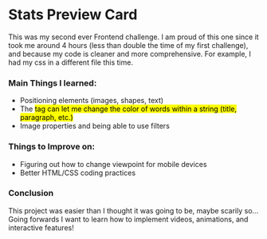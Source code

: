 # Stats Preview Card 

This was my second ever Frontend challenge. I am proud of this one since it took me around 4 hours (less than double the time of my first challenge), and because my code is cleaner and more comprehensive. For example, I had my css in a different file this time. 

### Main Things I learned:
- Positioning elements (images, shapes, text)
- The <mark> tag can let me change the color of words within a string (title, paragraph, etc.)
- Image properties and being able to use filters 


### Things to Improve on:
- Figuring out how to change viewpoint for mobile devices
- Better HTML/CSS coding practices 

### Conclusion

This project was easier than I thought it was going to be, maybe scarily so... Going forwards I want to learn how to implement videos, animations, and interactive features!
